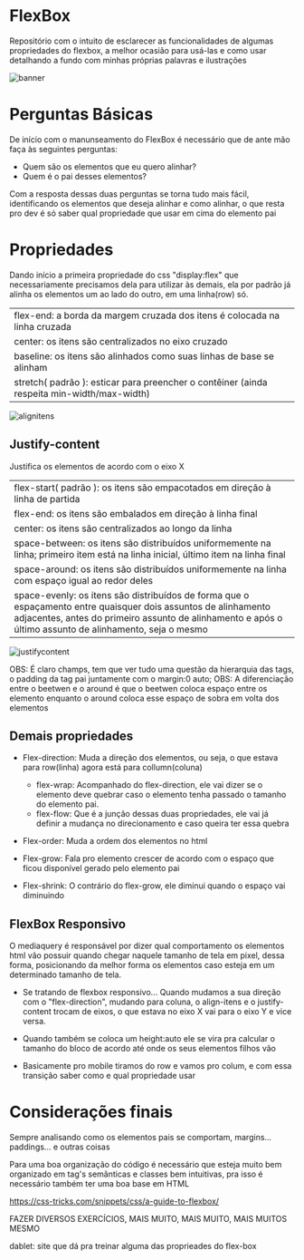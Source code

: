 # FlexBox
Repositório com o intuito de esclarecer as funcionalidades de algumas propriedades do flexbox, a melhor ocasião para usá-las e como usar  detalhando a fundo com minhas próprias palavras e ilustrações

![banner](https://user-images.githubusercontent.com/78706060/201412957-75ca7fb1-6537-4a53-abe1-4a4cc4c9f6dc.png)

# Perguntas Básicas
De início com o manunseamento do FlexBox é necessário que de ante mão faça às seguintes perguntas:

- Quem são os elementos que eu quero alinhar?
- Quem é o pai desses elementos?

Com a resposta dessas duas perguntas se torna tudo mais fácil, identificando os elementos que deseja alinhar e como alinhar, o que resta pro dev
é só saber qual propriedade que usar em cima do elemento pai

# Propriedades

Dando início a primeira propriedade do css "display:flex" que necessariamente precisamos dela para utilizar às demais, ela por padrão já alinha os 
elementos um ao lado do outro, em uma linha(row) só.

<table>
  <tr>
    <td>flex-end: a borda da margem cruzada dos itens é colocada na linha cruzada</td>
  </tr>
  <tr>
    <td>center: os itens são centralizados no eixo cruzado</td>
  </tr>
  <tr>
    <td>baseline: os itens são alinhados como suas linhas de base se alinham</td>
  </tr>
  <tr>
    <td>stretch( padrão ): esticar para preencher o contêiner (ainda respeita min-width/max-width)</td>
  </tr>
</table>

![alignitens](https://user-images.githubusercontent.com/78706060/201414911-e8dd64f5-30d4-4e01-898c-3b116e7c4faa.png)

## Justify-content
 Justifica os elementos de acordo com o eixo X
 
<table>
  <tr>
    <td>flex-start( padrão ): os itens são empacotados em direção à linha de partida</td>
  </tr>
  <tr>
    <td>flex-end: os itens são embalados em direção à linha final</td>
  </tr>
  <tr>
    <td>center: os itens são centralizados ao longo da linha</td>
  </tr>
  <tr>
    <td>space-between: os itens são distribuídos uniformemente na linha; primeiro item está na linha inicial, último item na linha final</td>
  </tr>
  <tr>
    <td>space-around: os itens são distribuídos uniformemente na linha com espaço igual ao redor deles</td>
  </tr>
  <tr>
    <td>space-evenly: os itens são distribuídos de forma que o espaçamento entre quaisquer dois assuntos de alinhamento adjacentes, antes 
	do primeiro assunto de alinhamento e após o último assunto de alinhamento, seja o mesmo</td>
  </tr>
</table>
 
![justifycontent](https://user-images.githubusercontent.com/78706060/201414117-ed5f3636-5115-437c-a565-ca036533eb61.png)

OBS: É claro champs, tem que ver tudo uma questão da hierarquia das tags, o padding da tag pai juntamente com o margin:0 auto;
OBS: A diferenciação entre o beetwen e o around é que o beetwen coloca espaço entre os elemento enquanto o around coloca esse 
espaço de sobra em volta dos elementos


## Demais propriedades 

- Flex-direction: Muda a direção dos elementos, ou seja, o que estava para row(linha) agora está para collumn(coluna)
    - flex-wrap: Acompanhado do flex-direction, ele vai dizer se o elemento deve quebrar caso o elemento tenha passado o 
	      tamanho do elemento pai.
    - flex-flow: Que é a junção dessas duas propriedades, ele vai já definir a mudança no direcionamento e caso queira 
              ter essa quebra

- Flex-order: Muda a ordem dos elementos no html

- Flex-grow: Fala pro elemento crescer de acordo com o espaço que ficou disponível gerado pelo elemento pai

- Flex-shrink: O contrário do flex-grow, ele diminui quando o espaço vai diminuindo

## FlexBox Responsivo
 O mediaquery é responsável por dizer qual comportamento os elementos html vão possuir quando chegar naquele tamanho de
tela em pixel, dessa forma, posicionando da melhor forma os elementos caso esteja em um determinado tamanho de tela.

- Se tratando de flexbox responsivo... Quando mudamos a sua direção com o "flex-direction", mudando para coluna, o align-itens
e o justify-content trocam de eixos, o que estava no eixo X vai para o eixo Y e vice versa.

- Quando também se coloca um height:auto ele se vira pra calcular o tamanho do bloco de acordo até onde os seus elementos filhos vão 

- Basicamente pro mobile tiramos do row e vamos pro colum, e com essa transição saber como e qual propriedade usar

# Considerações finais
Sempre analisando como os elementos pais se comportam, margins... paddings... e outras coisas

Para uma boa organização do código é necessário que esteja muito bem organizado em tag's semânticas e classes bem intuitivas, pra isso é necessário também 
ter uma boa base em HTML

https://css-tricks.com/snippets/css/a-guide-to-flexbox/

FAZER DIVERSOS EXERCÍCIOS, MAIS MUITO, MAIS MUITO, MAIS MUITOS MESMO

dablet: site que dá pra treinar alguma das proprieades do flex-box
